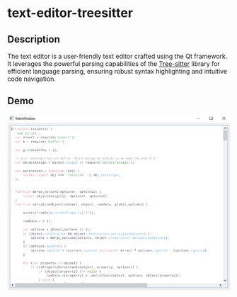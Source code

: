 # text-editor-treesitter

## Description

The text editor is a user-friendly text editor crafted using the Qt framework. It leverages the powerful parsing capabilities of the [Tree-sitter](https://tree-sitter.github.io/tree-sitter/) library for efficient language parsing, ensuring robust syntax highlighting and intuitive code navigation.

## Demo

![demo](./demo/example.png)